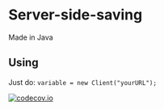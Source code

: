 Server-side-saving
==================
Made in Java

Using
----------
Just do:
```variable = new Client("yourURL");```

[![codecov.io](https://codecov.io/github/MibacTechnologies/Server-side-saving?branch=master)](https://codecov.io/github/MibacTechnologies/Server-side-saving?branch=master)
